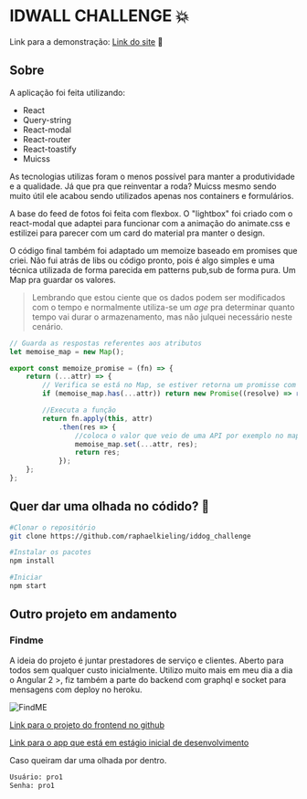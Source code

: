 # IDWALL CHALLENGE :collision:

Link para a demonstração: [Link do site](https://idwall-challenge.herokuapp.com "IDWALL") :deciduous_tree:


## Sobre
A aplicação foi feita utilizando:
- React
- Query-string
- React-modal
- React-router
- React-toastify
- Muicss

As tecnologias utilizas foram o menos possível para manter a produtividade e a qualidade. Já que pra que reinventar a roda? Muicss mesmo sendo muito útil ele acabou sendo utilizados apenas nos containers e formulários.

A base do feed de fotos foi feita com flexbox. O "lightbox" foi criado com o react-modal que adaptei para funcionar com a animação do animate.css e estilizei para parecer com um card do material pra manter o design.

O código final também foi adaptado um memoize baseado em promises que criei. Não fui atrás de libs ou código pronto, pois é algo simples e uma técnica utilizada de forma parecida em patterns pub,sub de forma pura. Um Map pra guardar os valores. 

> Lembrando que estou ciente que os dados podem ser modificados com o tempo e normalmente utiliza-se um _age_ pra determinar quanto tempo vai durar o armazenamento, mas não julquei necessário neste cenário.

```js
// Guarda as respostas referentes aos atributos
let memoise_map = new Map();

export const memoize_promise = (fn) => {
    return (...attr) => {
        // Verifica se está no Map, se estiver retorna um promisse com a resposta guardada
        if (memoise_map.has(...attr)) return new Promise((resolve) => resolve(memoise_map.get(...attr)));

        //Executa a função
        return fn.apply(this, attr)
            .then(res => {
                //coloca o valor que veio de uma API por exemplo no map, para caso seja chamado novamente já esteja disponível.
                memoise_map.set(...attr, res);
                return res;
            });
    };
};
```

## Quer dar uma olhada no códido? :cop:

```sh
#Clonar o repositório
git clone https://github.com/raphaelkieling/iddog_challenge

#Instalar os pacotes
npm install

#Iniciar
npm start
```

## Outro projeto em andamento
### Findme

A ideia do projeto é juntar prestadores de serviço e clientes. Aberto para todos sem qualquer custo inicialmente.
Utilizo muito mais em meu dia a dia o Angular 2 >, fiz também a parte do backend com graphql e socket para mensagens com deploy no heroku.

![FindME](https://image.ibb.co/gFGQFJ/Captura_de_tela_de_2018_06_16_11_00_44.png)

[Link para o projeto do frontend no github](https://github.com/raphaelkieling/Findme-Client)

[Link para o app que está em estágio inicial de desenvolvimento](https://findme-client.herokuapp.com/entrar)

Caso queiram dar uma olhada por dentro.
```txt
Usuário: pro1
Senha: pro1
```

